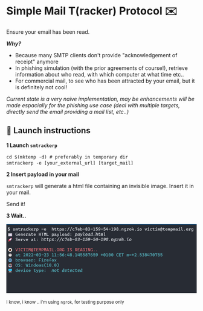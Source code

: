 # Simple Mail T(racker) Protocol ✉️

Ensure your email has been read.

***Why?***
* Because many SMTP clients don't provide "acknowledgement of receipt" anymore
* In phishing simulation (with the prior agreements of course!), retrieve information about who read, with which computer at what time etc..
* For commercial mail, to see who has been attracted by your email, but it is definitely not cool!


*Current state is a very naive implementation, may be enhancements will be made espacially for the phishing use case (deal with multiple targets, directly send the email providing a mail list, etc..)*

## 🚀 Launch instructions

**1️ Launch `smtrackerp`**

```shell
cd $(mktemp -d) # preferably in temporary dir
smtrackerp -e [your_external_url] [target_mail]
```

**2️ Insert payload in your mail**

`smtrackerp` will generate a html file containing an invisible image. Insert it in your mail.

Send it!

**3️ Wait..**

![demo](https://github.com/ariary/SMTrackerP/blob/main/img/demo.png)

<sup> I know, i know .. i'm using `ngrok`, for testing purpose only</sup>
